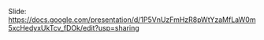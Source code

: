 Slide:
https://docs.google.com/presentation/d/1P5VnUzFmHzR8pWtYzaMfLaW0m5xcHedyxUkTcv_fDOk/edit?usp=sharing
